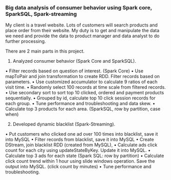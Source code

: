 ### Big data analysis of consumer behavior using Spark core, SparkSQL, Spark-streaming

My client is a travel website. Lots of customers will search products and place order from their website. My duty is to get and manipulate the data we need and provide the data to product manager and data analyst to do further processing.

There are 2 main parts in this project.
1. Analyzed consumer behavior (Spark Core and SparkSQL). 

•	Filter records based on question of interest. (Spark Core)
•	Use mapToPair and join transformation to create RDD. Filter records based on parameters.
•	Use customized accumulator to calculate 9 ratios of each visit time.
•	Randomly select 100 records at time scale from filtered records.
•	Use secondary sort to sort top 10 clicked, ordered and payment products sequentially.
•	Grouped by id, calculate top 10 click session records for each group.
•	Tune performance and troubleshooting and data skew.
•	Calculate top 3 products for each area. (SparkSQL, row by partition, case when)

2. Developed dynamic blacklist (Spark-Streaming). 

•	Put customers who clicked one ad over 100 times into blacklist, save it into MySQL
•	Filter records from blacklist, save it into MySQL
•	Create DStream, join blacklist RDD (created from MySQL), 
•	Calculate ads click count for each city using updateStateByKey. Update it into MySQL.
•	Calculate top 3 ads for each state (Spark SQL: row by partition)
•	Calculate click count trend within 1 hour using slide windows operation. Save the output into MySQL. (click count by minutes)
•	Tune performance and troubleshooting.
